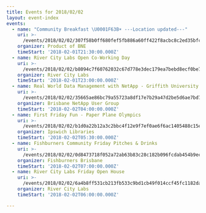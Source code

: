 ```yaml
---
title: Events for 2018/02/02
layout: event-index
events:
  - name: "Community Breakfast \U0001F63B☀️ ---Location updated---"
    uri: >-
      /events/2018/02/02/307f58b0ff680fef5fb886a60ff422f8acbc8c2ed35bfc2b641ee062e2c8456c
    organizer: Product of BNE
    timeStart: '2018-02-01T21:30:00.000Z'
  - name: River City Labs Open Co-Working Day
    uri: >-
      /events/2018/02/02/b8094c7f60762032c67d778e3dec179ea7bebd8ecf0be7ed869d0d9934bc0262
    organizer: River City Labs
    timeStart: '2018-02-01T23:00:00.000Z'
  - name: Real World Data Management with NetApp - Griffith University - Duncan Beck
    uri: >-
      /events/2018/02/02/35665ae86bc79a55723a8df17e7b29a47d2be5d6ae7bd7bebdeb369998a8b27b
    organizer: Brisbane NetApp User Group
    timeStart: '2018-02-02T04:00:00.000Z'
  - name: First Friday Fun - Paper Plane Olympics
    uri: >-
      /events/2018/02/02/b1d0a22b12a3c2bbc4f12e9f7ef0ae6f6ac1405488c15e1b5024b345fcabb89a
    organizer: Ipswich Libraries
    timeStart: '2018-02-02T05:30:00.000Z'
  - name: Fishburners Community Friday Pitches & Drinks
    uri: >-
      /events/2018/02/02/0d8473718f052a72ab63b83c28c182b096fcdab454b9ec12e817ebdfd3c93c17
    organizer: Fishburners Brisbane
    timeStart: '2018-02-02T07:00:00.000Z'
  - name: River City Labs Friday Open House
    uri: >-
      /events/2018/02/02/6a4b8ff531cb213fb533c9bd1cb49f014ccf45fc1182da74672132623d8cf5a3
    organizer: River City Labs
    timeStart: '2018-02-02T06:00:00.000Z'

---
```

